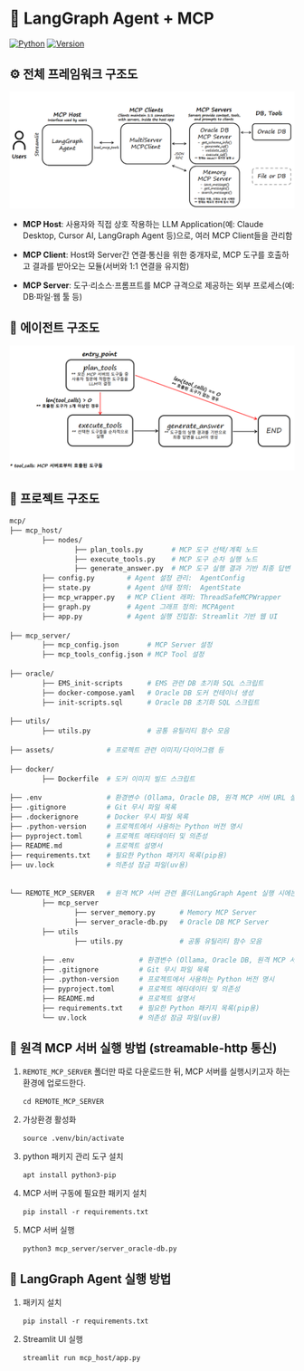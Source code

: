 # 🤖 LangGraph Agent + MCP

[![Python](https://img.shields.io/badge/Python-3.13-blue?logo=python&logoColor=white)](https://www.python.org/)
[![Version](https://img.shields.io/badge/Version-0.1.0-orange)](https://gitlab.am.micube.dev/sebin07/mcp)


## ⚙️ 전체 프레임워크 구조도
![alt text](assets/mcp-framework_v1.0.png)

- **MCP Host**: 사용자와 직접 상호 작용하는 LLM Application(예: Claude Desktop, Cursor AI, LangGraph Agent 등)으로, 여러 MCP Client들을 관리함

- **MCP Client**: Host와 Server간 연결·통신을 위한 중개자로, MCP 도구를 호출하고 결과를 받아오는 모듈(서버와 1:1 연결을 유지함)

- **MCP Server**: 도구·리소스·프롬프트를 MCP 규격으로 제공하는 외부 프로세스(예: DB·파일·웹 툴 등)


## 🧠 에이전트 구조도
![alt text](assets/langgraph-flow_v1.0.png)


## 📂 프로젝트 구조도
```bash
mcp/
├── mcp_host/
        ├── nodes/
                ├── plan_tools.py       # MCP 도구 선택/계획 노드
                ├── execute_tools.py    # MCP 도구 순차 실행 노드
                ├── generate_answer.py  # MCP 도구 실행 결과 기반 최종 답변 생성 노드
        ├── config.py        # Agent 설정 관리:  AgentConfig 
        ├── state.py         # Agent 상태 정의:  AgentState
        ├── mcp_wrapper.py   # MCP Client 래퍼: ThreadSafeMCPWrapper
        ├── graph.py         # Agent 그래프 정의: MCPAgent        
        ├── app.py           # Agent 실행 진입점: Streamlit 기반 웹 UI

├── mcp_server/
        ├── mcp_config.json       # MCP Server 설정
        ├── mcp_tools_config.json # MCP Tool 설정

├── oracle/     
        ├── EMS_init-scripts      # EMS 관련 DB 초기화 SQL 스크립트
        ├── docker-compose.yaml   # Oracle DB 도커 컨테이너 생성
        ├── init-scripts.sql      # Oracle DB 초기화 SQL 스크립트

├── utils/            
        ├── utils.py              # 공통 유틸리티 함수 모음

├── assets/             # 프로젝트 관련 이미지/다이어그램 등 

├── docker/             
        ├── Dockerfile  # 도커 이미지 빌드 스크립트 

├── .env                # 환경변수 (Ollama, Oracle DB, 원격 MCP 서버 URL 설정 등)
├── .gitignore          # Git 무시 파일 목록
├── .dockerignore       # Docker 무시 파일 목록
├── .python-version     # 프로젝트에서 사용하는 Python 버전 명시                  
├── pyproject.toml      # 프로젝트 메타데이터 및 의존성
├── README.md           # 프로젝트 설명서      
├── requirements.txt    # 필요한 Python 패키지 목록(pip용)
├── uv.lock             # 의존성 잠금 파일(uv용)


└── REMOTE_MCP_SERVER   # 원격 MCP 서버 관련 폴더(LangGraph Agent 실행 시에는 필요X)
        ├── mcp_server
                ├── server_memory.py      # Memory MCP Server
                ├── server_oracle-db.py   # Oracle DB MCP Server
        ├── utils
                ├── utils.py              # 공통 유틸리티 함수 모음
        
        ├── .env                # 환경변수 (Ollama, Oracle DB, 원격 MCP 서버 URL 설정 등)
        ├── .gitignore          # Git 무시 파일 목록
        ├── .python-version     # 프로젝트에서 사용하는 Python 버전 명시                  
        ├── pyproject.toml      # 프로젝트 메타데이터 및 의존성
        ├── README.md           # 프로젝트 설명서      
        ├── requirements.txt    # 필요한 Python 패키지 목록(pip용)
        └── uv.lock             # 의존성 잠금 파일(uv용)
```


## 🚀 원격 MCP 서버 실행 방법 (streamable-http 통신)

1. `REMOTE_MCP_SERVER` 폴더만 따로 다운로드한 뒤, MCP 서버를 실행시키고자 하는 환경에 업로드한다.

    `cd REMOTE_MCP_SERVER`

2. 가상환경 활성화

    `source .venv/bin/activate`

3. python 패키지 관리 도구 설치

    `apt install python3-pip`

4. MCP 서버 구동에 필요한 패키지 설치

    `pip install -r requirements.txt`

5. MCP 서버 실행

    `python3 mcp_server/server_oracle-db.py`


## 🚀 LangGraph Agent 실행 방법

1. 패키지 설치

    `pip install -r requirements.txt`
    
2. Streamlit UI 실행

    `streamlit run mcp_host/app.py`